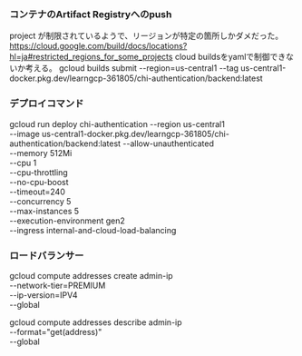 ### コンテナのArtifact Registryへのpush
project が制限されているようで、リージョンが特定の箇所しかダメだった。
https://cloud.google.com/build/docs/locations?hl=ja#restricted_regions_for_some_projects
cloud buildsをyamlで制御できないか考える。
gcloud builds submit --region=us-central1 --tag us-central1-docker.pkg.dev/learngcp-361805/chi-authentication/backend:latest

### デプロイコマンド
gcloud run deploy chi-authentication --region us-central1 \
--image us-central1-docker.pkg.dev/learngcp-361805/chi-authentication/backend:latest --allow-unauthenticated \
--memory 512Mi \
--cpu 1 \
--cpu-throttling \
--no-cpu-boost \
--timeout=240 \
--concurrency 5 \
--max-instances 5 \
--execution-environment gen2 \
--ingress internal-and-cloud-load-balancing

### ロードバランサー
gcloud compute addresses create admin-ip \
    --network-tier=PREMIUM \
    --ip-version=IPV4 \
    --global

gcloud compute addresses describe admin-ip \
    --format="get(address)" \
    --global